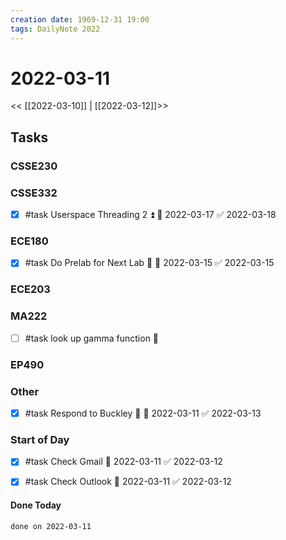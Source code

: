 ```yaml
---
creation date: 1969-12-31 19:00
tags: DailyNote 2022
---
```



# 2022-03-11

<< [[2022-03-10]] | [[2022-03-12]]>>

## Tasks

### CSSE230

### CSSE332
- [x] #task Userspace Threading 2 ⏫ 📅 2022-03-17 ✅ 2022-03-18

### ECE180
- [x] #task Do Prelab for Next Lab 🔼 📅 2022-03-15 ✅ 2022-03-15

### ECE203

### MA222
- [ ] #task look up gamma function 🔽

### EP490

### Other
- [x] #task Respond to Buckley 🔼 📅 2022-03-11 ✅ 2022-03-13

### Start of Day
- [x] #task Check Gmail 📅 2022-03-11 ✅ 2022-03-12
- [x] #task Check Outlook 📅 2022-03-11 ✅ 2022-03-12




#### Done Today

```tasks
done on 2022-03-11
```